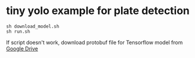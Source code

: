 # tiny yolo example for plate detection
```
sh download_model.sh
sh run.sh
```
If script doesn't work, download protobuf file for Tensorflow model from [Google Drive](https://drive.google.com/file/d/1fRifSLomaN3pGtKrLtusWN8TkHzt8fE0/view?usp=sharing)
